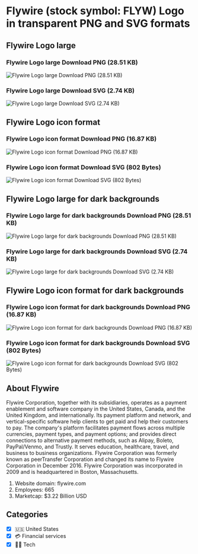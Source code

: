 # Flywire (stock symbol: FLYW) Logo in transparent PNG and SVG formats

## Flywire Logo large

### Flywire Logo large Download PNG (28.51 KB)

![Flywire Logo large Download PNG (28.51 KB)](/img/orig/FLYW_BIG-642d8b57.png)

### Flywire Logo large Download SVG (2.74 KB)

![Flywire Logo large Download SVG (2.74 KB)](/img/orig/FLYW_BIG-efab0f4f.svg)

## Flywire Logo icon format

### Flywire Logo icon format Download PNG (16.87 KB)

![Flywire Logo icon format Download PNG (16.87 KB)](/img/orig/FLYW-8341fc1d.png)

### Flywire Logo icon format Download SVG (802 Bytes)

![Flywire Logo icon format Download SVG (802 Bytes)](/img/orig/FLYW-d3b6fa01.svg)

## Flywire Logo large for dark backgrounds

### Flywire Logo large for dark backgrounds Download PNG (28.51 KB)

![Flywire Logo large for dark backgrounds Download PNG (28.51 KB)](/img/orig/FLYW_BIG.D-582b6a12.png)

### Flywire Logo large for dark backgrounds Download SVG (2.74 KB)

![Flywire Logo large for dark backgrounds Download SVG (2.74 KB)](/img/orig/FLYW_BIG.D-fde28fcd.svg)

## Flywire Logo icon format for dark backgrounds

### Flywire Logo icon format for dark backgrounds Download PNG (16.87 KB)

![Flywire Logo icon format for dark backgrounds Download PNG (16.87 KB)](/img/orig/FLYW.D-97fc1cc0.png)

### Flywire Logo icon format for dark backgrounds Download SVG (802 Bytes)

![Flywire Logo icon format for dark backgrounds Download SVG (802 Bytes)](/img/orig/FLYW.D-d28e7159.svg)

## About Flywire

Flywire Corporation, together with its subsidiaries, operates as a payment enablement and software company in the United States, Canada, and the United Kingdom, and internationally. Its payment platform and network, and vertical-specific software help clients to get paid and help their customers to pay. The company's platform facilitates payment flows across multiple currencies, payment types, and payment options; and provides direct connections to alternative payment methods, such as Alipay, Boleto, PayPal/Venmo, and Trustly. It serves education, healthcare, travel, and business to business organizations. Flywire Corporation was formerly known as peerTransfer Corporation and changed its name to Flywire Corporation in December 2016. Flywire Corporation was incorporated in 2009 and is headquartered in Boston, Massachusetts.

1. Website domain: flywire.com
2. Employees: 665
3. Marketcap: $3.22 Billion USD


## Categories
- [x] 🇺🇸 United States
- [x] 💳 Financial services
- [x] 👩‍💻 Tech

